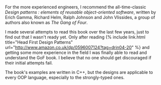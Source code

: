 For the more experienced engineers, I recommend the all-time-classic *Design patterns : elements of reusable object-oriented software*, written by Erich Gamma, Richard Helm, Ralph Johnson and John Vlissides, a group of authors also known as *The Gang of Four*. 

I made several attempts to read this book over the last few years, just to find out that I wasn't ready yet. Only after reading {% include link.html title="Head First Design Patterns" url="http://www.amazon.co.uk/dp/0596007124?tag=drin04-20" %} and getting some more experience in the field I was finally able to read and understand the GoF book. I believe that no one should get discouraged if their initial attempts fail.

The book's examples are written in C++, but the designs are applicable to every OOP language, especially to the strongly-typed ones.